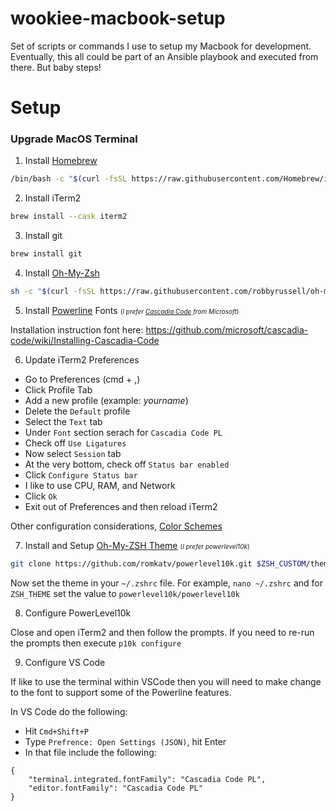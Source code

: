 # wookiee-macbook-setup
Set of scripts or commands I use to setup my Macbook for development. Eventually, this all could be part of an Ansible playbook and executed from there. But baby steps!


# Setup

### Upgrade MacOS Terminal

1) Install [Homebrew](https://brew.sh/)

```zsh
/bin/bash -c "$(curl -fsSL https://raw.githubusercontent.com/Homebrew/install/HEAD/install.sh)"
```

2) Install iTerm2

```zsh
brew install --cask iterm2
```
3) Install git

```zsh
brew install git
```

4) Install [Oh-My-Zsh](https://ohmyz.sh/)

```zsh
sh -c "$(curl -fsSL https://raw.githubusercontent.com/robbyrussell/oh-my-zsh/master/tools/install.sh)"
```

5) Install [Powerline](https://github.com/powerline/powerline) Fonts <font size="1"> (*I prefer [Cascadia Code](https://github.com/microsoft/cascadia-code) from Microsoft*)</font>

Installation instruction font here: https://github.com/microsoft/cascadia-code/wiki/Installing-Cascadia-Code

6) Update iTerm2 Preferences

- Go to Preferences (cmd + ,)
- Click Profile Tab
- Add a new profile (example: *yourname*)
- Delete the `Default` profile
- Select the `Text` tab
- Under `Font` section serach for `Cascadia Code PL`
- Check off `Use Ligatures`
- Now select `Session` tab
- At the very bottom, check off `Status bar enabled`
- Click `Configure Status bar`
- I like to use CPU, RAM, and Network
- Click `Ok`
- Exit out of Preferences and then reload iTerm2

Other configuration considerations, [Color Schemes](https://awesomeopensource.com/project/mbadolato/iTerm2-Color-Schemes)

7) Install and Setup [Oh-My-ZSH Theme](https://github.com/ohmyzsh/ohmyzsh/wiki/Themes) <font size="1"> (*I prefer powerlevel10k*)</font>

```zsh
git clone https://github.com/romkatv/powerlevel10k.git $ZSH_CUSTOM/themes/powerlevel10k
```

Now set the theme in your `~/.zshrc` file. For example, `nano ~/.zshrc` and for `ZSH_THEME` set the value to `powerlevel10k/powerlevel10k`

8) Configure PowerLevel10k

Close and open iTerm2 and then follow the prompts. If you need to re-run the prompts then execute `p10k configure`

9) Configure VS Code

If like to use the terminal within VSCode then you will need to make change to the font to support some of the Powerline features.

In VS Code do the following:

- Hit `Cmd+Shift+P`
- Type `Prefrence: Open Settings (JSON)`, hit Enter
- In that file include the following:

```
{
    "terminal.integrated.fontFamily": "Cascadia Code PL",
    "editor.fontFamily": "Cascadia Code PL"
}
```

